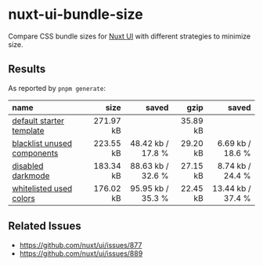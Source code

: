 # nuxt-ui-bundle-size

Compare CSS bundle sizes for [Nuxt UI](https://ui.nuxt.com) with different strategies to minimize size.

## Results

As reported by `pnpm generate`:

| name                                                   |      size |             saved |     gzip |             saved |
| :----------------------------------------------------- | --------: | ----------------: | -------: | ----------------: |
| [default starter template](2/starter)                  | 271.97 kB |                   | 35.89 kB |                   |
| [blacklist unused components](2/blacklist-components/) | 223.55 kB | 48.42 kb / 17.8 % | 29.20 kB |  6.69 kb / 18.6 % |
| [disabled darkmode](2/no-darkmode/)                    | 183.34 kB | 88.63 kb / 32.6 % | 27.15 kB |  8.74 kb / 24.4 % |
| [whitelisted used colors](2/whitelist-colors/)         | 176.02 kB | 95.95 kb / 35.3 % | 22.45 kB | 13.44 kb / 37.4 % |

## Related Issues

- https://github.com/nuxt/ui/issues/877
- https://github.com/nuxt/ui/issues/889
